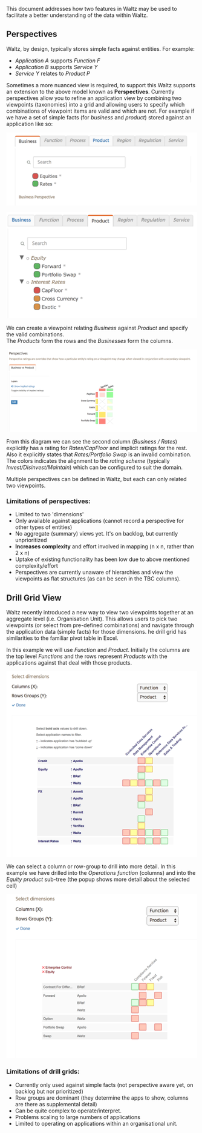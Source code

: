 This document addresses how two features in Waltz may be used to facilitate a better understanding of the 
data within Waltz.

## Perspectives

Waltz, by design, typically stores simple facts against entities.  For example:

- _Application A_ supports _Function F_
- _Application B_ supports _Service Y_
- _Service Y_ relates to _Product P_

Sometimes a more nuanced view is required, to support this Waltz supports an extension to the above model 
known as **Perspectives**.  Currently perspectives allow you to refine an application view by combining two 
viewpoints (taxonomies) into a grid and allowing users to specify which combinations of viewpoint items 
are valid and which are not.  For example if we have a set of simple facts (for _business_ and 
_product_) stored against an application like so:

![Business Ratings](images/business_ratings.png)

![Product Ratings](images/product_ratings.png)


We can create a viewpoint relating _Business_ against _Product_ and specify the valid combinations.  
The _Products_ form the rows and the _Businesses_ form the columns.

![Perspective](images/business_product_perspective.png)

From this diagram we can see the second column (_Business / Rates_) explicitly has a rating 
for _Rates/CapFloor_ and implicit ratings for the rest.  Also it explicitly states 
that _Rates/Portfolio Swap_ is an invalid combination. The colors indicates the alignment
to the *rating scheme* (typically _Invest/Disinvest/Maintain_) which can be configured to 
suit the domain.  

Multiple perspectives can be defined in Waltz, but each can only related two viewpoints.


### Limitations of perspectives:

- Limited to two 'dimensions'
- Only available against applications (cannot record a perspective for other types of entities)
- No aggregate (summary) views yet. It's on backlog, but currently unprioritized
- **Increases complexity** and effort involved in mapping (n x n, rather than 2 x n)
- Uptake of existing functionality has been low due to above mentioned complexity/effort
- Perspectives are currently unaware of hierarchies and view the viewpoints as flat structures
  (as can be seen in the TBC columns).


## Drill Grid View

Waltz recently introduced a new way to view two viewpoints together at an aggregate level 
(i.e. Organisation Unit).  This allows users to pick two viewpoints (or select from pre-defined 
combinations) and navigate through the application data (simple facts) for those dimensions. 
 he drill grid has similarities to the familiar pivot table in Excel. 

In this example we will use _Function_ and _Product_.  Initially the columns are the top level 
_Functions_ and the rows represent _Products_ with the applications against that deal with those
 products.

![Drill Grid](images/drill_grid_1.png)
 
We can select a column or row-group to drill into more detail.  In this example we have drilled into 
the _Operations function_ (columns) and into the _Equity product_ sub-tree (the popup shows more detail about the selected cell)
 
![Drill Grid](images/drill_grid_2.png)
 
### Limitations of drill grids:
- Currently only used against simple facts (not perspective aware yet, on backlog but nor prioritized)
- Row groups are dominant (they determine the apps to show, columns are there as supplemental detail)
- Can be quite complex to operate/interpret.
- Problems scaling to large numbers of applications
- Limited to operating on applications within an organisational unit.
